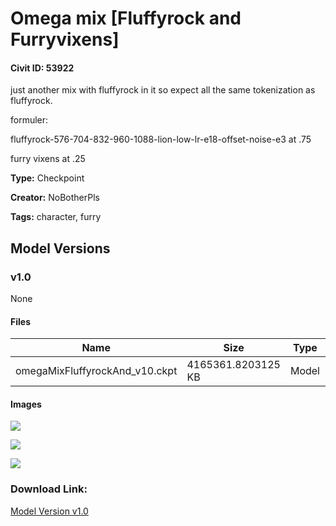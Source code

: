 # Omega mix [Fluffyrock and Furryvixens]

#### Civit ID: 53922

<p>just another mix with fluffyrock in it so expect all the same tokenization as fluffyrock.</p><p>formuler:</p><p>fluffyrock-576-704-832-960-1088-lion-low-lr-e18-offset-noise-e3 at .75</p><p>furry vixens at .25</p>

**Type:** Checkpoint

**Creator:** NoBotherPls

**Tags:** character, furry

## Model Versions

### v1.0

None

#### Files

| Name | Size | Type | Format | Download Url | AutoV1 | AutoV2 | SHA256 | CRC32 | BLAKE3 |
| --- | --- | --- | --- | --- | --- | --- | --- | --- | --- |
| omegaMixFluffyrockAnd_v10.ckpt | 4165361.8203125 KB | Model | PickleTensor | https://civitai.com/api/download/models/58287 | 052A0E2E | 3FE9EEEB60 | 3FE9EEEB601E4CF86FA995639726AB6E490EE1840C79539652533772B551CF7B | A67483F8 | C80ECA533AFAC4EDF236F44283FFDC047D0E88D5B935B35D78154CCD04B868AE |

#### Images

<p><img src="https://image.civitai.com/xG1nkqKTMzGDvpLrqFT7WA/a3fa7bd8-3b1c-4fe5-fe26-b0058f456500/width=450/634161.jpeg" /></p>

<p><img src="https://image.civitai.com/xG1nkqKTMzGDvpLrqFT7WA/4b2bdb92-832d-49c5-2f8a-9792c0e38900/width=450/634215.jpeg" /></p>

<p><img src="https://image.civitai.com/xG1nkqKTMzGDvpLrqFT7WA/daa46eb1-39d4-4369-08d8-01999badf400/width=450/634463.jpeg" /></p>

### Download Link:

[Model Version v1.0](https://civitai.com/api/download/models/58287)


